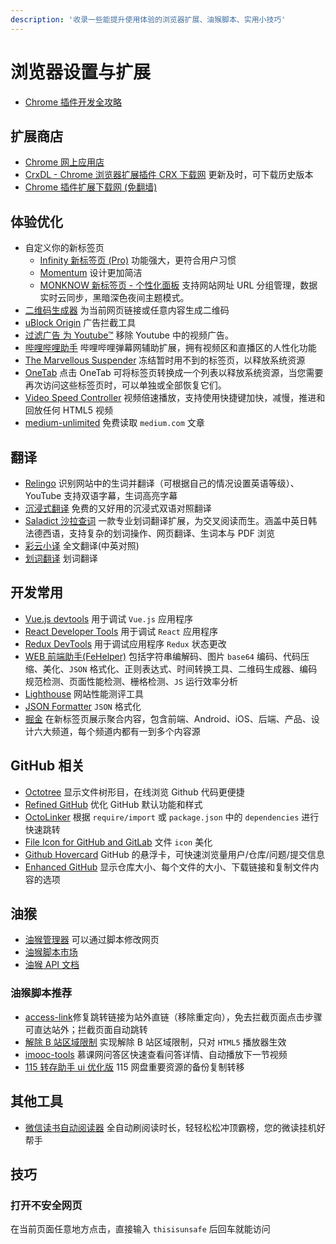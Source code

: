 ```yaml
---
description: '收录一些能提升使用体验的浏览器扩展、油猴脚本、实用小技巧'
---
```


# 浏览器设置与扩展

- [Chrome 插件开发全攻略](https://github.com/sxei/chrome-plugin-demo)

## 扩展商店

- [Chrome 网上应用店](https://chrome.google.com/webstore/category/extensions)
- [CrxDL - Chrome 浏览器扩展插件 CRX 下载网](https://crxdl.com/) 更新及时，可下载历史版本
- [Chrome 插件扩展下载网 (免翻墙)](https://www.extfans.com/)

## 体验优化

- 自定义你的新标签页
  - [Infinity 新标签页 (Pro)](https://chrome.google.com/webstore/detail/infinity-new-tab-pro/nnnkddnnlpamobajfibfdgfnbcnkgngh) 功能强大，更符合用户习惯
  - [Momentum](https://chrome.google.com/webstore/detail/momentum/laookkfknpbbblfpciffpaejjkokdgca) 设计更加简洁
  - [MONKNOW 新标签页 - 个性化面板](https://www.monknow.com/zh-CN) 支持网站网址 URL 分组管理，数据实时云同步，黑暗深色夜间主题模式。
- [二维码生成器](https://chrome.google.com/webstore/detail/quick-qr-code-generator/afpbjjgbdimpioenaedcjgkaigggcdpp/) 为当前网页链接或任意内容生成二维码
- [uBlock Origin](https://chrome.google.com/webstore/detail/ublock-origin/cjpalhdlnbpafiamejdnhcphjbkeiagm) 广告拦截工具
- [过滤广告 为 Youtube™](https://chrome.google.com/webstore/detail/adblock-for-youtube/cmedhionkhpnakcndndgjdbohmhepckk) 移除 Youtube 中的视频广告。
- [哔哩哔哩助手](https://chrome.google.com/webstore/detail/%E5%93%94%E5%93%A9%E5%93%94%E5%93%A9%E5%8A%A9%E6%89%8B%EF%BC%9Abilibilicom-%E7%BB%BC%E5%90%88%E8%BE%85%E5%8A%A9%E6%89%A9%E5%B1%95/kpbnombpnpcffllnianjibmpadjolanh) 哔哩哔哩弹幕网辅助扩展，拥有视频区和直播区的人性化功能
- [The Marvellous Suspender](https://chrome.google.com/webstore/detail/the-marvellous-suspender/noogafoofpebimajpfpamcfhoaifemoa) 冻结暂时用不到的标签页，以释放系统资源
- [OneTab](https://chrome.google.com/webstore/detail/the-great-suspender/klbibkeccnjlkjkiokjodocebajanakg) 点击 OneTab 可将标签页转换成一个列表以释放系统资源，当您需要再次访问这些标签页时，可以单独或全部恢复它们。
- [Video Speed Controller](https://chrome.google.com/webstore/detail/video-speed-controller/nffaoalbilbmmfgbnbgppjihopabppdk) 视频倍速播放，支持使用快捷键加快，减慢，推进和回放任何 HTML5 视频
- [medium-unlimited](https://github.com/manojVivek/medium-unlimited) 免费读取 `medium.com` 文章

## 翻译

- [Relingo](https://chrome.google.com/webstore/detail/relingo-master-words-from/dpphkcfmnbkdpmgneljgdhfnccnhmfig) 识别网站中的生词并翻译（可根据自己的情况设置英语等级）、YouTube 支持双语字幕，生词高亮字幕
- [沉浸式翻译](https://chrome.google.com/webstore/detail/immersive-translate/bpoadfkcbjbfhfodiogcnhhhpibjhbnh) 免费的又好用的沉浸式双语对照翻译
- [Saladict 沙拉查词](https://chrome.google.com/webstore/detail/%E6%B2%99%E6%8B%89%E6%9F%A5%E8%AF%8D-%E8%81%9A%E5%90%88%E8%AF%8D%E5%85%B8%E5%88%92%E8%AF%8D%E7%BF%BB%E8%AF%91/cdonnmffkdaoajfknoeeecmchibpmkmg) 一款专业划词翻译扩展，为交叉阅读而生。涵盖中英日韩法德西语，支持复杂的划词操作、网页翻译、生词本与 PDF 浏览
- [彩云小译](https://chrome.google.com/webstore/detail/lingocloud-web-translatio/jmpepeebcbihafjjadogphmbgiffiajh) 全文翻译(中英对照)
- [划词翻译](https://chrome.google.com/webstore/detail/%E5%88%92%E8%AF%8D%E7%BF%BB%E8%AF%91/ikhdkkncnoglghljlkmcimlnlhkeamad) 划词翻译

## 开发常用

- [Vue.js devtools](https://chrome.google.com/webstore/detail/vuejs-devtools/nhdogjmejiglipccpnnnanhbledajbpd) 用于调试 `Vue.js` 应用程序
- [React Developer Tools](https://chrome.google.com/webstore/detail/react-developer-tools/fmkadmapgofadopljbjfkapdkoienihi) 用于调试 `React` 应用程序
- [Redux DevTools](https://chrome.google.com/webstore/detail/redux-devtools/lmhkpmbekcpmknklioeibfkpmmfibljd) 用于调试应用程序 `Redux` 状态更改
- [WEB 前端助手(FeHelper)](https://chrome.google.com/webstore/detail/fehelperjson/pkgccpejnmalmdinmhkkfafefagiiiad) 包括字符串编解码、图片 `base64` 编码、代码压缩、美化、`JSON` 格式化、正则表达式、时间转换工具、二维码生成器、编码规范检测、页面性能检测、栅格检测、`JS` 运行效率分析
- [Lighthouse](https://chrome.google.com/webstore/detail/lighthouse/blipmdconlkpinefehnmjammfjpmpbjk) 网站性能测评工具
- [JSON Formatter](https://chrome.google.com/webstore/detail/json-formatter/bcjindcccaagfpapjjmafapmmgkkhgoa) `JSON` 格式化
- [掘金](https://chrome.google.com/webstore/detail/%E6%8E%98%E9%87%91/lecdifefmmfjnjjinhaennhdlmcaeeeb) 在新标签页展示聚合内容，包含前端、Android、iOS、后端、产品、设计六大频道，每个频道内都有一到多个内容源

## GitHub 相关

- [Octotree](https://chrome.google.com/webstore/detail/octotree/bkhaagjahfmjljalopjnoealnfndnagc) 显示文件树形目，在线浏览 Github 代码更便捷
- [Refined GitHub](https://chrome.google.com/webstore/detail/refined-github/hlepfoohegkhhmjieoechaddaejaokhf) 优化 GitHub 默认功能和样式
- [OctoLinker](https://chrome.google.com/webstore/detail/octolinker/jlmafbaeoofdegohdhinkhilhclaklkp) 根据 `require/import` 或 `package.json` 中的 `dependencies` 进行快速跳转
- [File Icon for GitHub and GitLab](https://chrome.google.com/webstore/detail/file-icon-for-github-and/ficfmibkjjnpogdcfhfokmihanoldbfe) 文件 `icon` 美化
- [Github Hovercard](https://chrome.google.com/webstore/detail/github-hovercard/mmoahbbnojgkclgceahhakhnccimnplk) GitHub 的悬浮卡，可快速浏览量用户/仓库/问题/提交信息
- [Enhanced GitHub](https://chrome.google.com/webstore/detail/enhanced-github/anlikcnbgdeidpacdbdljnabclhahhmd) 显示仓库大小、每个文件的大小、下载链接和复制文件内容的选项

## 油猴

- [油猴管理器](https://chrome.google.com/webstore/detail/tampermonkey/dhdgffkkebhmkfjojejmpbldmpobfkfo) 可以通过脚本修改网页
- [油猴脚本市场](https://greasyfork.org/zh-CN)
- [油猴 API 文档](https://www.tampermonkey.net/documentation.php?ext=dhdg&locale=zh)

### 油猴脚本推荐

- [access-link](https://greasyfork.org/zh-CN/scripts/395970)修复跳转链接为站外直链（移除重定向），免去拦截页面点击步骤可直达站外；拦截页面自动跳转
- [解除 B 站区域限制](https://greasyfork.org/zh-CN/scripts/25718) 实现解除 B 站区域限制，只对 `HTML5` 播放器生效
- [imooc-tools](https://greasyfork.org/zh-CN/scripts/396378) 慕课网问答区快速查看问答详情、自动播放下一节视频
- [115 转存助手 ui 优化版](https://gist.github.com/Nerver4Ever/953447c9ecd330ffc0861d4cbb839369) 115 网盘重要资源的备份复制转移

## 其他工具

- [微信读书自动阅读器](https://github.com/DoooReyn/WxRead-WebAutoReader) 全自动刷阅读时长，轻轻松松冲顶霸榜，您的微读挂机好帮手

## 技巧

### 打开不安全网页

在当前页面任意地方点击，直接输入 `thisisunsafe` 后回车就能访问
